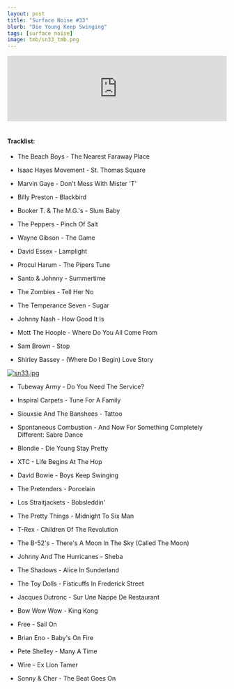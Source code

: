 ```yaml
---
layout: post
title: "Surface Noise #33"
blurb: "Die Young Keep Swinging"
tags: [surface noise]
image: tmb/sn33_tmb.png
---
```


<iframe scrolling="no" id="hearthis_at_track_3028424" width="100%" height="150" src="https://hearthis.at/embed/3028424/transparent_black/?hcolor=&color=&style=2&block_size=2&block_space=1&background=1&waveform=0&cover=0&autoplay=0&css=" frameborder="0" allowtransparency allow="autoplay"><p>Listen to <a href="https://hearthis.at/zerocc/surface-noise-33-22318/" target="_blank">Surface Noise #33 (22/3/18)</a> <span>by</span><a href="https://hearthis.at/zerocc/" target="_blank" >Zero</a> <span>on</span> <a href="https://hearthis.at/" target="_blank">hearthis.at</a></p></iframe>
&nbsp;

#### Tracklist:

- The Beach Boys - The Nearest Faraway Place
- Isaac Hayes Movement - St. Thomas Square
- Marvin Gaye - Don't Mess With Mister 'T'

- Billy Preston - Blackbird
- Booker T. & The M.G.'s - Slum Baby
- The Peppers - Pinch Of Salt

- Wayne Gibson - The Game
- David Essex - Lamplight
- Procul Harum - The Pipers Tune

- Santo & Johnny - Summertime
- The Zombies - Tell Her No
- The Temperance Seven - Sugar

- Johnny Nash - How Good It Is
- Mott The Hoople - Where Do You All Come From
- Sam Brown - Stop
- Shirley Bassey - (Where Do I Begin) Love Story

[![sn33.jpg](https://i.postimg.cc/tT22GP7B/sn33.jpg)](https://postimg.cc/Vr0jjJqt)

- Tubeway Army - Do You Need The Service?
- Inspiral Carpets - Tune For A Family
- Siouxsie And The Banshees - Tattoo
- Spontaneous Combustion - And Now For Something Completely Different: Sabre Dance

- Blondie - Die Young Stay Pretty
- XTC - Life Begins At The Hop
- David Bowie - Boys Keep Swinging

- The Pretenders - Porcelain
- Los Straitjackets - Bobsleddin'
- The Pretty Things - Midnight To Six Man
- T-Rex - Children Of The Revolution

- The B-52's - There's A Moon In The Sky (Called The Moon)
- Johnny And The Hurricanes - Sheba
- The Shadows - Alice In Sunderland
- The Toy Dolls - Fisticuffs In Frederick Street

- Jacques Dutronc - Sur Une Nappe De Restaurant
- Bow Wow Wow - King Kong
- Free - Sail On

- Brian Eno - Baby's On Fire
- Pete Shelley - Many A Time
- Wire - Ex Lion Tamer

- Sonny & Cher - The Beat Goes On
